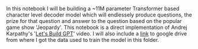 In this notebook I will be building a ~11M parameter Transformer based character level decoder model which will endlessely produce questions, the prize for that 
question and answer to the question based on the popular game show 'Jeopardy'. This notebook is a direct implementation of Andrej Karpathy's 
'[Let's Build GPT]([url](https://youtu.be/kCc8FmEb1nY?si=5a2Lroae5QRs_-bl))' video. I will also include a [link]([url](https://drive.google.com/file/d/0BwT5wj_P7BKXb2hfM3d2RHU1ckE/view?resourcekey=0-1abK4cJq-mqxFoSg86ieIg)) to google drive from where I got the data used to train the model in this folder.
